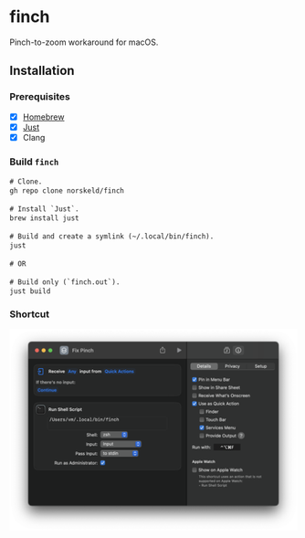 # finch

Pinch-to-zoom workaround for macOS.

## Installation

### Prerequisites

- [x] [Homebrew]
- [x] [Just]
- [x] Clang

### Build `finch`

```shell
# Clone.
gh repo clone norskeld/finch

# Install `Just`.
brew install just

# Build and create a symlink (~/.local/bin/finch).
just

# OR

# Build only (`finch.out`).
just build
```

### Shortcut

![macOS shortcut](./assets/shortcut.png)

<!-- Links. -->

[just]: https://github.com/casey/just
[homebrew]: https://brew.sh
